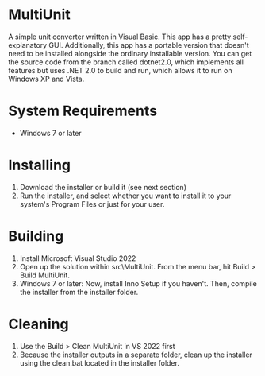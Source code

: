 # MultiUnit
 A simple unit converter written in Visual Basic. This app has a pretty self-explanatory GUI. Additionally, this app has a portable version that doesn't need to be installed alongside the ordinary installable version. You can get the source code from the branch called dotnet2.0, which implements all features but uses .NET 2.0 to build and run, which allows it to run on Windows XP and Vista.

# System Requirements
- Windows 7 or later

# Installing

1. Download the installer or build it (see next section)
2. Run the installer, and select whether you want to install it to your system's Program Files or just for your user.

# Building
1. Install Microsoft Visual Studio 2022
2. Open up the solution within src\MultiUnit. From the menu bar, hit Build > Build MultiUnit.
3. Windows 7 or later: Now, install Inno Setup if you haven't. Then, compile the installer from the installer folder.

# Cleaning
1. Use the Build > Clean MultiUnit in VS 2022 first
2. Because the installer outputs in a separate folder, clean up the installer using the clean.bat located in the installer folder.
